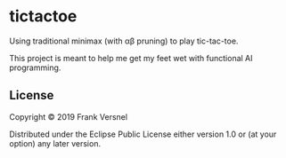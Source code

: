 # tictactoe

Using traditional minimax (with αβ pruning) to play tic-tac-toe.

This project is meant to help me get my feet wet with functional AI
programming.

## License

Copyright © 2019 Frank Versnel

Distributed under the Eclipse Public License either version 1.0 or (at
your option) any later version.
